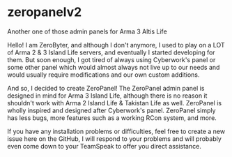 # zeropanelv2
Another one of those admin panels for Arma 3 Altis Life

Hello! I am ZeroByter, and although I don't anymore, I used to play on a LOT of Arma 2 & 3 Island Life servers, and eventually I started developing for them.
But soon enough, I got tired of always using Cyberwork's panel or some other panel which would almost always not live up to our needs and would usually require modifications and our own custom additions.

And so, I decided to create ZeroPanel! The ZeroPanel admin panel is designed in mind for Arma 3 Island Life, although there is no reason it shouldn't work with Arma 2 Island Life & Takistan Life as well.
ZeroPanel is wholly inspired and designed after Cyberwork's panel. ZeroPanel simply has less bugs, more features such as a working RCon system, and more.

If you have any installation problems or difficulties, feel free to create a new issue here on the GitHub, I will respond to your problems and will probably even come down to your TeamSpeak to offer you direct assistance.

